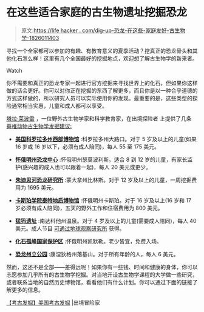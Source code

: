 # 在这些适合家庭的古生物遗址挖掘恐龙

> 原文:[https://life hacker . com/dig-up-恐龙-在这些-家庭友好-古生物学-1826011403](https://lifehacker.com/dig-up-dinosaurs-at-these-family-friendly-paleontology-1826011403)

寻找一个全家都可以参加的有趣、有教育意义的夏季活动？挖真正的恐龙骨头和其他化石怎么样！这里有几个全国最好的挖掘地点，欢迎想了解古生物学的新来者。

Watch

你不需要和真正的恐龙专家一起进行官方挖掘来寻找世界上的化石，但如果你这样做的话会更好。你可以对你正在挖掘的东西了解更多，而且你是以一种合乎道德的方式这样做的，所以研究人员可以实际使用你的发现。最重要的是，这些类型的探险通常相当实惠，儿童和成人都可以享受。

[塔拉·莱波雷](https://twitter.com/taorminalepore?lang=en) ，一位野外古生物学家和科学教育家，在出境探险者 上提供了几条 [脊椎动物古生物学发掘建议:](http://outboundadventurer.com/paleontology-digs-united-states/)

*   [**美国科罗拉多州西部博物馆**](https://museumofwesternco.com/things-to-do/category/expeditions/) :科罗拉多州大路口。对于 5 岁及以上的儿童(如果 16 岁或 16 岁以下，必须有成人陪同)，每人 55 至 175 美元。

*   [**怀俄明州恐龙中心**](http://www.wyodino.org/#Activities-Programs) :怀俄明州瑟莫波利斯。适合 8 到 12 岁的儿童，有家长监护(感兴趣的成人也可以跟着一起)，每人 20 美元或更少。

*   [**朱迪思河恐龙研究所**](http://www.montanadinosaurdigs.com/want-to-join/) :蒙大拿州比林斯。对于 12 岁及以上的儿童，一周挖掘费用为 1695 美元。

*   [**卡斯珀学院泰特地质博物馆**](https://www.caspercollege.edu/tate-geological-museum/events/digs) :怀俄明州卡斯珀。对于 16 岁及以上(16 岁和 17 岁必须有成人陪同)，五天的野外工作和住宿费用为 800 美元。

*   [**猛犸遗址**](http://www.mammothsite.org/) :南达科他州温泉。对于 4 岁及以上的儿童(需要成人陪同)，每人 40 美元。成人节目 [可通过地球观察研究所](http://earthwatch.org/expeditions/mammoth-graveyard-in-south-dakota) 获得。

*   [**化石孤峰国家保护区**](https://www.nps.gov/fobu/learn/kidsyouth/index.htm) :怀俄明州凯默勒。老少皆宜，免费入场。

*   [**恐龙州立公园**](http://www.dinosaurstatepark.org/) :康涅狄格州落基山。对于所有年龄的人，每人 6 美元。

然而，这还不是全部——差得远呢！如果你有一些钱、时间和健康的身体，你可以志愿参加几乎所有的古生物学挖掘。对当地开设古生物学课程的大学做一些研究，或者联系当地的自然历史博物馆，看看他们有什么计划。你可以通过下面的链接了解更多的信息。

[【考古发掘】美国考古发掘](http://outboundadventurer.com/paleontology-digs-united-states/) |出境冒险家